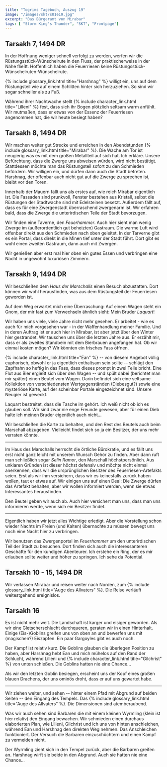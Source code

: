 ```yaml
---
title: "Togrims Tagebuch, Auszug 19"
image: "/images/skt/s01e19.jpg"
excerpt: "Das Bürgeramt von Mirabar"
tags: [ "Storm King's Thunder", "SKT", "Frontpage"]
---
```


## Tarsakh 7, 1494 DR

In der Hoffnung weniger schnell verfolgt zu werden, werfen wir die Rüstungsstück-Wünschelrute in
den Fluss, der praktischerweise in der Nähe fließt. Hoffentlich haben die Feuerriesen keine
Rüstungsstück-Wünschelruten-Wünschelrute.

{% include glossary_link.html title="Harshnag" %} willigt ein, uns auf dem Rüstungsteil wie auf
einem Schlitten hinter sich herzuziehen. So sind wir sogar schneller als zu Fuß.

Während ihrer Nachtwache stellt {% include character_link.html title="Lilleni" %} fest, dass sich
ihr Bogen plötzlich seltsam warm anfühlt. Wir mutmaßen, dass er etwas von der Essenz der Feuerriesen
angenommen hat, die wir heute besiegt haben?


## Tarsakh 8, 1494 DR

Wir machen weiter gut Strecke und erreichen in den Abendstunden {% include glossary_link.html
title="Mirabar" %}. Die Wache am Tor ist neugierig was es mit dem großen Metallteil auf sich hat.
Ich erkläre. Unsere Befürchtung, dass die Zwerge uns abweisen würden, wird nicht bestätigt.
Stattdessen möchte man das Rüstungsteil sofort zu den Schmieden befördern. Wir willigen ein, und
dürfen dann auch die Stadt betreten. Harshnag, der offenbar auch nicht gut auf die Zwerge zu
sprechen ist, bleibt vor den Toren.

Innerhalb der Mauern fällt uns als erstes auf, wie reich Mirabar eigentlich ist. Die Fassaden sind
prunkvoll, Fenster bestehen aus Kristall, selbst die Rüstungen der Stadtwache sind mit Edelsteinen
besetzt. Außerdem fällt auf, dass es für eine Zwergenstadt überraschend zwergenarm ist. Wir
erfahren bald, dass die Zwerge die unterirdischen Teile der Stadt bevorzugen.

Wir finden eine Taverne, den *Feuerhammer*. Auch hier sieht man wenig Zwerge im (außerordentlich
gut beheizten) Gastraum. Die warme Luft wird offenbar direkt aus den Schmieden nach oben geleitet.
In der Tarverne gibt es ein Portal, dass direkt in die Minen tief unter der Stadt führt. Dort gibt
es wohl einen zweiten Gastraum, dann auch mit Zwergen.

Wir genießen aber erst mal hier oben ein gutes Essen und verbringen eine Nacht in ungewohnt
luxuriösen Zimmern.


## Tarsakh 9, 1494 DR

Wir beschließen dem *Haus der Marschalls* einen Besuch abzustatten. Dort können wir wohl
herausfinden, was aus dem Rüstungsteil der Feuerriesen geworden ist.

Auf dem Weg erwartet mich eine Überraschung: Auf einem Wagen steht ein Gnom, der mir fast zum
Verwechseln ähnlich sieht: Mein Bruder *Laquart*!

Wir haben uns viele, viele Jahre nicht mehr gesehen. Er arbeitet - wie es auch für mich vorgesehen
war - in der Waffenhandlung meiner Familie. Und in deren Auftrag ist er auch hier in Mirabar, ist
aber jetzt über den Winter hier gestrandet. Wir tauschen uns über die letzten Jahre aus. Er
erzählt mir, dass er als zweites Standbein mit dem Bierbrauen angefangen hat. Ob wir einmal kosten
mögen? Wir könnten ein frisches Fass öffnen.

{% include character_link.html title="Ean" %} -- von diesem Angebot völlig euphorisch, obwohl er ja
eigentlich enthaltsam sein sollte -- schlägt den Zapfhahn so heftig in das Fass, dass dieses prompt
in zwei Teile bricht. Eine Flut aus Bier ergießt sich über den Wagen -- und spült dabei (berichtet
man mir später) einen Beutel vom Wagen. Darin befindet sich eine seltsame Kollektion von
verschiedensten Wertgegenständen (Diebesgut?) sowie eine mysteriöse Karte, auf der scheinbar Portale
eingezeichnet sind. Unsere Neugier ist geweckt.

Laquart bestreitet, dass die Tasche im gehört. Ich weiß nicht ob ich es glauben soll. Wir sind zwar
nie enge Freunde gewesen, aber für einen Dieb halte ich meinen Bruder eigentlich auch nicht...

Wir beschließen die Karte zu behalten, und den Rest des Beutels auch beim Marschall abzugeben.
Vielleicht findet sich so ja ein Besitzer, der uns mehr verraten könnte.

---

Im Haus des Marschalls herrscht die örtliche Bürokratie, und es fällt uns erst nicht ganz leicht
mit unserem Wunsch Gehör zu finden. Aber dann ruft man schließlich sogar *Selin Ramor*, den
Marschall höchstpersönlich. Aus unklaren Gründen ist dieser höchst defensiv und möchte nicht einmal
anerkennen, dass wir die ursprünglichen Besitzer des Feuerriesen-Artefakts seien. Erst als wir ihm
versichern, dass wir es keinesfalls zurück haben wollen, taut er etwas auf. Wir einigen uns auf
einen Deal: Die Zwerge dürfen das Artefakt behalten, aber wir wollen informiert werden, wenn sie
etwas Interessantes herausfinden.

Den Beutel geben wir auch ab. Auch hier versichert man uns, dass man uns informieren werde, wenn
sich ein Besitzer findet.

---

Eigentlich haben wir jetzt alles Wichtige erledigt. Aber die Vorstellung schon wieder Nachts
im Freien (und Kalten) übernachte zu müssen bewegt uns noch eine Nacht hier zu verbringen.

Wir benutzen das Zwergenportal im *Feuerhammer* um den unterirdischen Teil der Stadt zu besuchen.
Dort finden sich auch die interessanteren Geschäfte für den kundigen Abenteurer. Ich erstehe
ein Ring, der es mir erlauben sollte weiter und höher zu springen. Ich sehe da Potential.


## Tarsakh 10 - 15, 1494 DR

Wir verlassen Mirabar und reisen weiter nach Norden, zum {% include glossary_link.html title="Auge
des Allvaters" %}. Die Reise verläuft weitestgehend ereignislos.

## Tarsakh 16

Es ist nicht mehr weit. Die Landschaft ist karger und eisiger geworden. Als wir eine
Gletscherschlucht durchqueren, geraten wir in einen Hinterhalt. Einige (Eis-)Goblins greifen uns
von oben an und bewerfen uns mit (magischen?) Eiszapfen. Ein paar Gargoyles gibt es auch noch.

Der Kampf ist relativ kurz. Die Goblins glauben die überlegen Position zu haben, aber Harshnag
hebt Ean und mich mühelos auf den Rand der Schlucht, während Lilleni und {% include
character_link.html title="Gilchrist" %} von unten schießen. Die Goblins hatten nie eine Chance...

Als wir den letzten Goblin besiegen, erscheint uns der Kopf eines großen blauen Drachens, der
uns ominös droht, dass er auf uns gewartet habe.

---

Wir ziehen weiter, und sehen -- hinter einem Pfad mit Abgrund auf beiden Seiten -- den Eingang des
Tempels. Das {% include glossary_link.html title="Auge des Allvaters" %}. Die Dimensionen sind
atemberaubend.

Was wir auch sehen sind Barbaren die mit einem kleinen Wyrmling (klein ist hier relativ) den
Eingang bewachen. Wir schmieden einen durchaus elaborierten Plan, wie Lilleni, Gilchrist und ich
uns von hinten anschleichen, während Ean und Harshnag den direkten Weg nehmen. Das Anschleichen
funktioniert. Der Versuch die Barbaren einzuschüchtern und einen Kampf zu vermeiden nicht.

Der Wyrmling zieht sich in den Tempel zurück, aber die Barbaren greifen an. Harshnag wirft sie
beide in den Abgrund. Auch sie hatten nie eine Chance...
